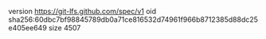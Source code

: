version https://git-lfs.github.com/spec/v1
oid sha256:60dbc7bf98845789db0a71ce816532d74961f966b8712385d88dc25e405ee649
size 4507
